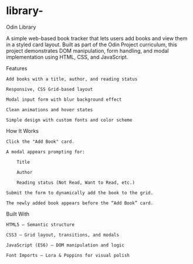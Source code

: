 # library-

Odin Library

A simple web-based book tracker that lets users add books and view them in a styled card layout. Built as part of the Odin Project curriculum, this project demonstrates DOM manipulation, form handling, and modal implementation using HTML, CSS, and JavaScript.

Features

    Add books with a title, author, and reading status

    Responsive, CSS Grid-based layout

    Modal input form with blur background effect

    Clean animations and hover states

    Simple design with custom fonts and color scheme

How It Works

    Click the "Add Book" card.

    A modal appears prompting for:

        Title

        Author

        Reading status (Not Read, Want to Read, etc.)

    Submit the form to dynamically add the book to the grid.

    The newly added book appears before the “Add Book” card.

Built With

    HTML5 – Semantic structure

    CSS3 – Grid layout, transitions, and modals

    JavaScript (ES6) – DOM manipulation and logic

    Font Imports – Lora & Poppins for visual polish